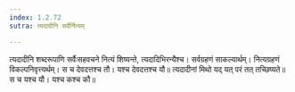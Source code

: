 ```yaml
---
index: 1.2.72
sutra: त्यदादीनि सर्वैर्नित्यम्

---
```

त्यदादीनि शब्दरूपाणि सर्वैःसहवचने नित्यं शिष्यन्ते, त्यदादिभिरन्यैश्च। सर्वग्रहणं साकल्यार्थम्। नित्यग्रहणं विकल्पनिवृत्त्यर्थम्। स च देवदत्तश्च तौ। यश्च देवदत्तश्च यौ॥ त्यदादीनां मिथो यद् यत् परं तत् तच्छिष्यते॥ स च यश्च यौ। यश्च कश्च कौ॥